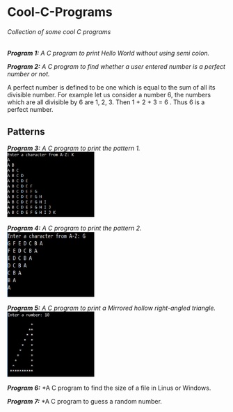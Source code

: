# Cool-C-Programs

###### Collection of some cool C programs 


***Program 1:***
*A C program to print Hello World without using semi colon.*

***Program 2:***
*A C program to find whether a user entered number is a perfect number or not.*

A perfect number is defined to be one which is equal to the sum of all its divisible number. For example let us consider a number 6, the numbers which are all divisible by 6 are 1, 2, 3. Then 1 + 2 + 3 = 6 . Thus 6 is a perfect number.

## Patterns

***Program 3:***
*A C program to print the pattern 1.* <img src='Screenshots/Pattern%201.jpg' width="200" height="150"> 

***Program 4:***
*A C program to print the pattern 2.* <img src='Screenshots/Pattern%202.jpg' width="200" height="150">

***Program 5:***
*A C program to print a Mirrored hollow right-angled triangle.* <img src='Screenshots/Pattern%203.jpg' width="200" height="150">

***Program 6:***
*A C program to find the size of a file in Linus or Windows.

***Program 7:***
*A C program to guess a random number.
